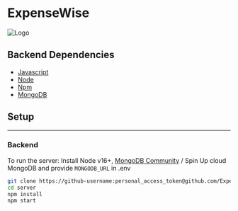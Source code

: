 # ExpenseWise

![Logo](https://dev-to-uploads.s3.amazonaws.com/uploads/articles/th5xamgrr6se0x5ro4g6.png)

## Backend Dependencies

- [Javascript](https://www.javascript.com/)
- [Node](https://nodejs.org/en/)
- [Npm](https://www.npmjs.com/)
- [MongoDB](https://www.mongodb.com/)

## Setup

---

### Backend

To run the server:
Install Node v16+, [MongoDB Community](https://www.mongodb.com/docs/manual/administration/install-community/) / Spin Up cloud MongoDB and provide ```MONGODB_URL``` in .env

```sh
git clone https://github-username:personal_access_token@github.com/ExpenseWise-Org/expensewise.git
cd server
npm install
npm start
```
